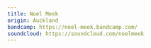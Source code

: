 ```yaml
---
title: Noel Meek
origin: Auckland
bandcamp: https://noel-meek.bandcamp.com/
soundcloud: https://soundcloud.com/noelmeek
---
```


